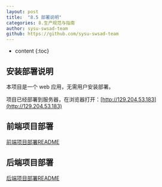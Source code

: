 ```yaml
---
layout: post
title:  "8.5 部署说明"
categories: 8.生产规范与指南
author: sysu-swsad-team
github: https://github.com/sysu-swsad-team
---
```


* content
{:toc}


## 安装部署说明

本项目是一个 web 应用，无需用户安装部署。

项目已经部署到服务器，在浏览器打开：[http://129.204.53.183](http://129.204.53.183)


## 前端项目部署

[前端项目部署README](https://github.com/sysu-swsad-team/niffler-client)


## 后端项目部署

[后端项目部署README](https://github.com/sysu-swsad-team/niffler-backend)
